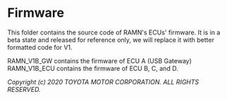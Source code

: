 # Firmware

This folder contains the source code of RAMN's ECUs' firmware.
It is in a beta state and released for reference only, we will replace it with better formatted code for V1.  

RAMN_V1B_GW contains the firmware of ECU A (USB Gateway)
RAMN_V1B_ECU contains the firmware of ECU B, C, and D.

*Copyright (c) 2020 TOYOTA MOTOR CORPORATION. ALL RIGHTS RESERVED.*